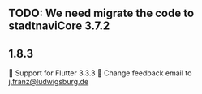 ## TODO: We need migrate the code to stadtnaviCore 3.7.2

## 1.8.3
🎉 Support for Flutter 3.3.3
🎉 Change feedback email to j.franz@ludwigsburg.de